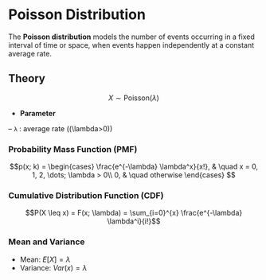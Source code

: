 # Poisson Distribution

The **Poisson distribution** models the number of events occurring in a fixed interval of time or space, when events happen independently at a constant average rate.

## Theory

$$X \sim \mathrm{Poisson}(\lambda)$$  

- **Parameter**  

– `λ` : average rate (\(\lambda>0\))

### Probability Mass Function (PMF)

$$p(x; k) =
    \begin{cases}
     \frac{e^{-\lambda} \lambda^x}{x!}, & \quad x = 0, 1, 2, \dots; \lambda > 0\\
     0, & \quad otherwise
    \end{cases}
$$


### Cumulative Distribution Function (CDF)

$$P(X \leq x) = F(x; \lambda) = \sum_{i=0}^{x} \frac{e^{-\lambda} \lambda^i}{i!}$$


### Mean and Variance

- Mean: $E[X] = \lambda$
- Variance: $Var(x) = \lambda$
